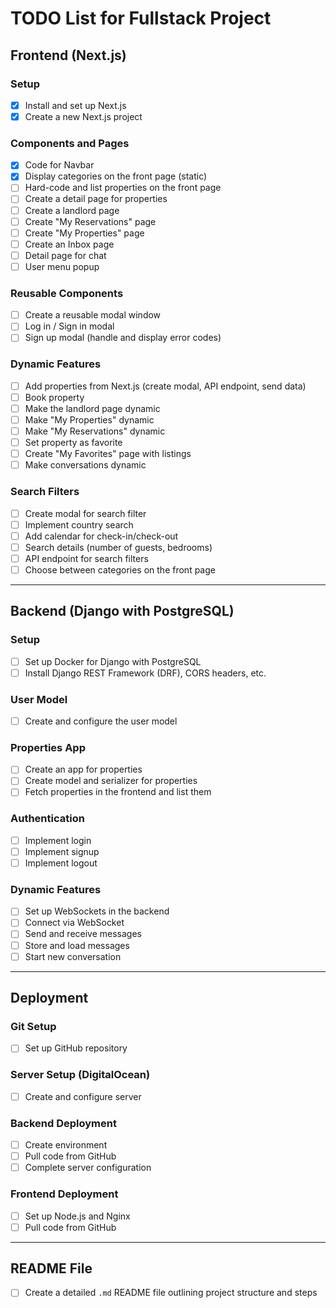 # TODO List for Fullstack Project

## Frontend (Next.js)

### Setup

- [x] Install and set up Next.js
- [x] Create a new Next.js project

### Components and Pages

- [x] Code for Navbar
- [x] Display categories on the front page (static)
- [ ] Hard-code and list properties on the front page
- [ ] Create a detail page for properties
- [ ] Create a landlord page
- [ ] Create "My Reservations" page
- [ ] Create "My Properties" page
- [ ] Create an Inbox page
- [ ] Detail page for chat
- [ ] User menu popup

### Reusable Components

- [ ] Create a reusable modal window
- [ ] Log in / Sign in modal
- [ ] Sign up modal (handle and display error codes)

### Dynamic Features

- [ ] Add properties from Next.js (create modal, API endpoint, send data)
- [ ] Book property
- [ ] Make the landlord page dynamic
- [ ] Make "My Properties" dynamic
- [ ] Make "My Reservations" dynamic
- [ ] Set property as favorite
- [ ] Create "My Favorites" page with listings
- [ ] Make conversations dynamic

### Search Filters

- [ ] Create modal for search filter
- [ ] Implement country search
- [ ] Add calendar for check-in/check-out
- [ ] Search details (number of guests, bedrooms)
- [ ] API endpoint for search filters
- [ ] Choose between categories on the front page

---

## Backend (Django with PostgreSQL)

### Setup

- [ ] Set up Docker for Django with PostgreSQL
- [ ] Install Django REST Framework (DRF), CORS headers, etc.

### User Model

- [ ] Create and configure the user model

### Properties App

- [ ] Create an app for properties
- [ ] Create model and serializer for properties
- [ ] Fetch properties in the frontend and list them

### Authentication

- [ ] Implement login
- [ ] Implement signup
- [ ] Implement logout

### Dynamic Features

- [ ] Set up WebSockets in the backend
- [ ] Connect via WebSocket
- [ ] Send and receive messages
- [ ] Store and load messages
- [ ] Start new conversation

---

## Deployment

### Git Setup

- [ ] Set up GitHub repository

### Server Setup (DigitalOcean)

- [ ] Create and configure server

### Backend Deployment

- [ ] Create environment
- [ ] Pull code from GitHub
- [ ] Complete server configuration

### Frontend Deployment

- [ ] Set up Node.js and Nginx
- [ ] Pull code from GitHub

---

## README File

- [ ] Create a detailed `.md` README file outlining project structure and steps
